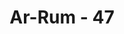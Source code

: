 ---
title: "Ar-Rum - 47"
no: 47
arabic_no: ٤٧
ayah: وَلَقَدْ اَرْسَلْنَا مِنْ قَبْلِكَ رُسُلًا اِلٰى قَوْمِهِمْ فَجَاۤءُوْهُمْ بِالْبَيِّنٰتِ فَانْتَقَمْنَا مِنَ الَّذِيْنَ اَجْرَمُوْاۗ وَكَانَ حَقًّاۖ عَلَيْنَا نَصْرُ الْمُؤْمِنِيْنَ
translation: "Dan sungguh, Kami telah mengutus sebelum engkau (Muhammad) beberapa orang rasul kepada kaumnya, mereka datang kepadanya dengan membawa keterangan-keterangan (yang cukup), lalu Kami melakukan pembalasan terhadap orang-orang yang berdosa. Dan merupakan hak Kami untuk menolong orang-orang yang beriman. "
tafsir: "Bila angin yang dikirim Allah begitu besar manfaatnya bagi manusia, maka begitu juga dengan para rasul yang telah dikirimkan Allah kepada mereka. Mereka tentu membawa manfaat yang lebih besar lagi bagi manusia, karena membawa bukti-bukti nyata dari Allah berupa wahyu-Nya yang berisi ajaran-ajaran. Bila ajaran-ajaran itu dilaksanakan oleh manusia, akan memberikan manfaat yang luar biasa. Namun manusia banyak yang mengingkarinya, sehingga di dunia mereka ditimpa oleh akibat perbuatan jahat mereka sendiri, dan di akhirat Allah memasukkan mereka ke dalam neraka. Sebaliknya terhadap mereka yang beriman, Allah telah mewajibkan diri-Nya untuk menolong dengan menyelamatkan mereka dari kejahatan dan dampak buruk kejahatan orang-orang kafir. Di akhirat Allah akan membalas iman dan perbuatan baik mereka dengan surga."
---